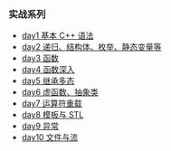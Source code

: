 ### 实战系列

- [day1 基本 C++ 语法](./day1/readme.md)
- [day2 递归、结构体、枚举、静态变量等]()
- [day3 函数]()
- [day4 函数深入]()
- [day5 继承多态]()
- [day6 虚函数、抽象类]()
- [day7 运算符重载]()
- [day8 模板与 STL]()
- [day9 异常]()
- [day10 文件与流]()